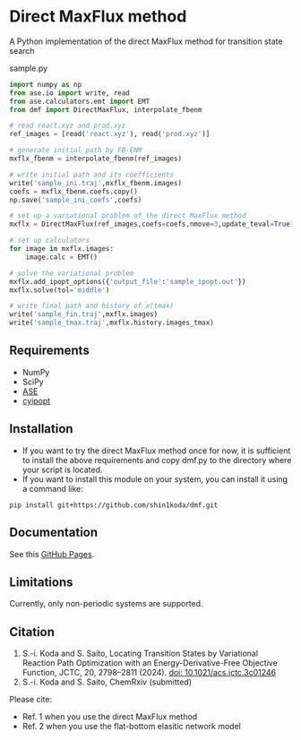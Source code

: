 # Direct MaxFlux method
A Python implementation of the direct MaxFlux method for transition state search

sample.py
```python
import numpy as np
from ase.io import write, read
from ase.calculators.emt import EMT
from dmf import DirectMaxFlux, interpolate_fbenm

# read react.xyz and prod.xyz
ref_images = [read('react.xyz'), read('prod.xyz')]

# generate initial path by FB-ENM
mxflx_fbenm = interpolate_fbenm(ref_images)

# write initial path and its coefficients
write('sample_ini.traj',mxflx_fbenm.images)
coefs = mxflx_fbenm.coefs.copy()
np.save('sample_ini_coefs',coefs)

# set up a variational problem of the direct MaxFlux method
mxflx = DirectMaxFlux(ref_images,coefs=coefs,nmove=3,update_teval=True)

# set up calculators
for image in mxflx.images:
    image.calc = EMT()

# solve the variational problem
mxflx.add_ipopt_options({'output_file':'sample_ipopt.out'})
mxflx.solve(tol='middle')

# write final path and history of x(tmax)
write('sample_fin.traj',mxflx.images)
write('sample_tmax.traj',mxflx.history.images_tmax)
```

## Requirements

- NumPy
- SciPy
- [ASE](https://wiki.fysik.dtu.dk/ase/)
- [cyipopt](https://cyipopt.readthedocs.io/en/stable/)

## Installation

 - If you want to try the direct MaxFlux method once for now, it is sufficient to install the above requirements and copy dmf.py to the directory where your script is located.
 - If you want to install this module on your system, you can install it using a command like:

```
pip install git+https://github.com/shin1koda/dmf.git
```

## Documentation

See this [GitHub Pages](https://shin1koda.github.io/dmf/).

## Limitations

Currently, only non-periodic systems are supported.

## Citation

 1. S.-i. Koda and  S. Saito, Locating Transition States by Variational Reaction Path Optimization with an Energy-Derivative-Free Objective Function, JCTC, 20, 2798–2811 (2024). [doi: 10.1021/acs.jctc.3c01246](https://doi.org/10.1021/acs.jctc.3c01246)
 1. S.-i. Koda and  S. Saito, ChemRxiv (submitted)

Please cite:

 - Ref. 1 when you use the direct MaxFlux method
 - Ref. 2 when you use the flat-bottom elasitic network model
